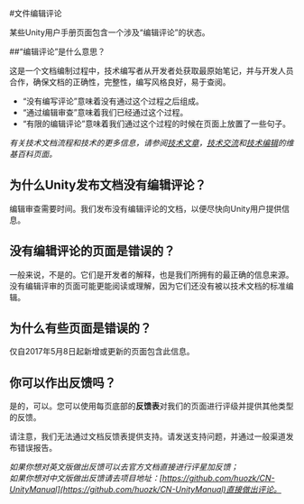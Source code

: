 #文件编辑评论

某些Unity用户手册页面包含一个涉及“编辑评论”的状态。

##“编辑评论”是什么意思？

这是一个文档编制过程中，技术编写者从开发者处获取最原始笔记，并与开发人员合作，确保文档的正确性，完整性，编写风格良好，易于查阅。

- “没有编写评论”意味着没有通过这个过程之后组成。
- “通过编辑审查”意味着我们已经通过这个过程。
- “有限的编辑评论”意味着我们通过这个过程的时候在页面上放置了一些句子。

*有关技术文档流程和技术的更多信息，请参阅[技术文章](https://en.wikipedia.org/wiki/Technical_writing)，[技术交流](https://en.wikipedia.org/wiki/Technical_communication)和[技术编辑](https://en.wikipedia.org/wiki/Editing)的维基百科页面。*

## 为什么Unity发布文档没有编辑评论？

编辑审查需要时间。我们发布没有编辑评论的文档，以便尽快向Unity用户提供信息。

## 没有编辑评论的页面是错误的？

一般来说，不是的。它们是开发者的解释，也是我们所拥有的最正确的信息来源。没有编辑评审的页面可能更能阅读或理解，因为它们还没有被以技术文档的标准编辑。

## 为什么有些页面是错误的？

仅自2017年5月8日起新增或更新的页面包含此信息。

## 你可以作出反馈吗？

是的，可以。您可以使用每页底部的**反馈表**对我们的页面进行评级并提供其他类型的反馈。

请注意，我们无法通过文档反馈表提供支持。请发送支持问题，并通过一般渠道发布错误报告。

*如果你想对英文版做出反馈可以去官方文档直接进行评星加反馈；  
如果你想对中文版做出反馈请去项目地址：[https://github.com/huozk/CN-UnityManual](https://github.com/huozk/CN-UnityManual)直接做出评论。*